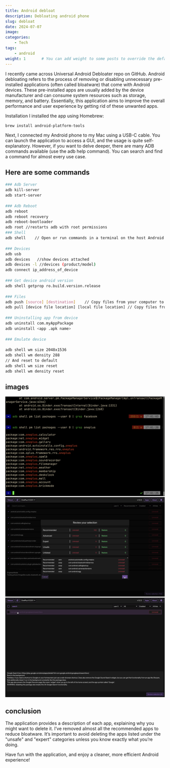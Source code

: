 ```yaml
---
title: Android debloat
description: Debloating android phone
slug: debloat
date: 2024-07-07
image:
categories:
    - Tech
tags:
    - android
weight: 1       # You can add weight to some posts to override the default sorting (date descending)
---
```


I recently came across Universal Android Debloater repo on GitHub.
Android debloating refers to the process of removing or disabling unnecessary pre-installed applications (often called bloatware) that come with Android devices. These pre-installed apps are usually added by the device manufacturer and can consume system resources such as storage, memory, and battery. Essentially, this application aims to improve the overall performance and user experience by getting rid of these unwanted apps.

Installation
I installed the app using Homebrew:
```shell
brew install android-platform-tools
```
Next, I connected my Android phone to my Mac using a USB-C cable. You can launch the application to access a GUI, and the usage is quite self-explanatory. However, if you want to delve deeper, there are many ADB commands available (use the adb help command). You can search and find a command for almost every use case.

## Here are some commands
```bash
### Adb Server
adb kill-server
adb start-server 

### Adb Reboot
adb reboot
adb reboot recovery 
adb reboot-bootloader
adb root //restarts adb with root permissions
### Shell
adb shell    // Open or run commands in a terminal on the host Android device.

### Devices
adb usb
adb devices   //show devices attached
adb devices -l //devices (product/model)
adb connect ip_address_of_device

### Get device android version
adb shell getprop ro.build.version.release 

### Files
adb push [source] [destination]    // Copy files from your computer to your phone.
adb pull [device file location] [local file location] // Copy files from your phone to your computer.

### Uninstalling app from device
adb uninstall com.myAppPackage
adb uninstall <app .apk name>

### Emulate device

adb shell wm size 2048x1536
adb shell wm density 288
// And reset to default
adb shell wm size reset
adb shell wm density reset
```

## images
![Packages list](list.png "Packages list")
![Apps selection](selection.png "Apps selection")
![App details](details.png "App details")


## conclusion
The application provides a description of each app, explaining why you might want to delete it. I’ve removed almost all the recommended apps to reduce bloatware. It’s important to avoid deleting the apps listed under the "unsafe" and "expert" categories unless you know exactly what you’re doing.

Have fun with the application, and enjoy a cleaner, more efficient Android experience!